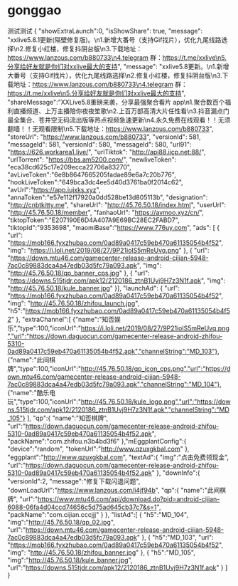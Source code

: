 # gonggao
测试测试
{
    "showExtraLaunch":0,
    "isShowShare": true,
    "message": "xxlive5.8.1更新(隔壁修复版)。\n1.新增大番号（支持Gif找片），优化九尾线路选择\n2.修复小红楼，修复抖阴台版\n3.下载地址：https://www.lanzous.com/b880733\n4.telegram 群：https://t.me/xxlive\n5.分享给好友就是你们对xxlive最大的支持",
    "message": "xxlive5.8更新。\n1.新增大番号（支持Gif找片），优化九尾线路选择\n2.修复小红楼，修复抖阴台版\n3.下载地址：https://www.lanzous.com/b880733\n4.telegram 群：https://t.me/xxlive\n5.分享给好友就是你们对xxlive最大的支持",
    "shareMessage":"XXLive5.8重磅来袭，分享最强聚合看片 app\n1.聚合数百个福利直播频道、上万主播陪你夜夜笙歌\n2.上百万部高清大片任性看\n3.抖音漏点门最全集合、苍井空无码流出版等热点视频急速更新\n4.永久免费在线观看！！无须翻墙！！无观看限制\n5.下载地址：https://www.lanzous.com/b880733",
    "storeUrl": "https://www.lanzous.com/b880733",
    "versionId": 581,
    "messageId": 581,
    "versionId": 580,
    "messageId": 580,
    "url91": "https://626.workarea1.live/",
    "urlTiktok": "http://api88.iicp.net:88/",
    "urlTorrent": "https://bbs.am5200.com/",
    "newliveToken": "eca38cd625c17e209ecca22706a83270",
    "avLiveToken":"6e8b8647665205fadae89e6a7c20b776",
    "hookLiveToken":"649bca3dc4ee5d40d3761ba0f2014c62",
	"avUrl":"https://app.iujxks.xyz",
	"annaToken":"e57e112f17920a0dd528be13d805113b",
    "designation": "http://cnbtkitty.me",
    "shareUrl": "http://45.76.50.18/index.html",
    "userUrl": "http://45.76.50.18/member",
    "fanhaoUrl": "https://avmoo.xyz/cn/",
    "tiktopToken":"E207190E6D4A407A9E69BC28EC2FABD7",
    "tiktopId":"9353698",
    "maomiBase":"https://www.776uy.com",
    "ads": [
        {
        "url": "https://mob166.fyxzhubao.com/0ad89a0417c59eb470a61135054b4f52",
        "img": "https://i.loli.net/2019/08/27/9P21iolS5mReUvq.png"
        },
        {
        "url": "https://down.mtu46.com/gamecenter-release-android-cijian-5948-7ac0c89883dca4a47edb03d5fc79a093.apk",
        "img": "http://45.76.50.18/qp_banner_cps.jpg"
        },
	    {
        "url": "https://downs.515tjdr.com/apk12/2120186_ztnB1Uvj9H7z3N1f.apk",
        "img": "http://45.76.50.18/kule_banner.jpg"
        }],
    "launchAd": {
        "url": "https://mob166.fyxzhubao.com/0ad89a0417c59eb470a61135054b4f52",
        "img": "http://45.76.50.18/zhifou_launch.jpg",
	    "h5":"https://mob166.fyxzhubao.com/0ad89a0417c59eb470a61135054b4f52"
        },
    "extraChannel":[
        {"name":"知否娱乐","type":100,"iconUrl":"https://i.loli.net/2019/08/27/9P21iolS5mReUvq.png","url":"https://down.daguocun.com/gamecenter-release-android-zhifou-5310-0ad89a0417c59eb470a61135054b4f52.apk","channelString":"MD_103"},
        {"name":"此间棋牌","type":100,"iconUrl":"http://45.76.50.18/qp_icon_cps.png","url":"https://down.mtu46.com/gamecenter-release-android-cijian-5948-7ac0c89883dca4a47edb03d5fc79a093.apk","channelString":"MD_104"},
        {"name":"酷乐电玩","type":100,"iconUrl":"http://45.76.50.18/kule_logo.png","url":"https://downs.515tjdr.com/apk12/2120186_ztnB1Uvj9H7z3N1f.apk","channelString":"MD_105"}
        ],
    "qp":{
        "name":"知否棋牌",
        "url":"https://down.daguocun.com/gamecenter-release-android-zhifou-5310-0ad89a0417c59eb470a61135054b4f52.apk",
        "packName":"com.zhifou.n3b4bd3f6"
    },"mEggplantConfig":{
        "device":"random",
        "tokenUrl":"http://www.qzuxgkbal.com"
    },
    "eggplant":"http://www.qzuxgkbal.com",
    "textAd":{
        "img":"点击免费领现金",
        "url":"https://down.daguocun.com/gamecenter-release-android-zhifou-5310-0ad89a0417c59eb470a61135054b4f52.apk"
    },
    "downInfo":{
	    "versionId":2,
	    "message":"修复下载闪退问题",
	    "downLoadUrl":"https://www.lanzous.com/i4jf94b",
	    "qp":{
        	"name":"此间棋牌",
        	"url":"https://www.mtu46.com/api/download.do?pid=android-cijian-6088-06fa4d04ccd74656c5d75ad645cb37c7&s=1",
        	"packName":"com.cijian.cccjjj"
        }
    },
    "listAd":[
	    {
	    "h5":"MD_104",
        "img":"http://45.76.50.18/qp_02.jpg",
        "url":"https://down.mtu46.com/gamecenter-release-android-cijian-5948-7ac0c89883dca4a47edb03d5fc79a093.apk"
	    },
        {
        "h5":"MD_103",
        "url": "https://mob166.fyxzhubao.com/0ad89a0417c59eb470a61135054b4f52",
        "img": "http://45.76.50.18/zhifou_banner.jpg"
        },
	    {
	    "h5":"MD_105",
        "img":"http://45.76.50.18/kule_banner.jpg",
        "url":"https://downs.515tjdr.com/apk12/2120186_ztnB1Uvj9H7z3N1f.apk"
	    }
    ]
}
